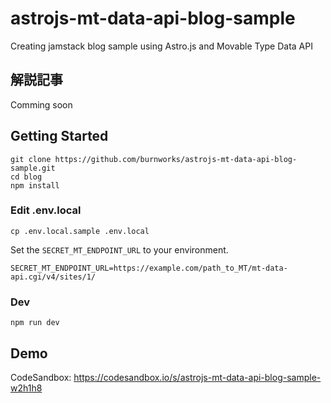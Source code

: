 # astrojs-mt-data-api-blog-sample

Creating jamstack blog sample using Astro.js and Movable Type Data API

## 解説記事

Comming soon

## Getting Started

```shell
git clone https://github.com/burnworks/astrojs-mt-data-api-blog-sample.git
cd blog
npm install
```

### Edit .env.local

```shell
cp .env.local.sample .env.local
```

Set the `SECRET_MT_ENDPOINT_URL` to your environment.

```
SECRET_MT_ENDPOINT_URL=https://example.com/path_to_MT/mt-data-api.cgi/v4/sites/1/
```

### Dev

```shell
npm run dev
```

## Demo

CodeSandbox: https://codesandbox.io/s/astrojs-mt-data-api-blog-sample-w2h1h8
